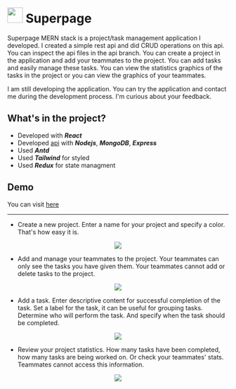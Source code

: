 # <img src="https://user-images.githubusercontent.com/43886857/212772434-56cb9b15-67a0-42e5-bf9c-0e43d3521e36.png" width="35" /> Superpage

  Superpage MERN stack is a project/task management application I developed. I created a simple rest api and did CRUD operations on this api. You can inspect the api files in the api branch. You can create a project in the application and add your teammates to the project. You can add tasks and easily manage these tasks. You can view the statistics graphics of the tasks in the project or you can view the graphics of your teammates.
 
 I am still developing the application. You can try the application and contact me during the development process. I'm curious about your feedback.



## What's in the project?

+ Developed with ***React***
+ Developed [api](https://github.com/safvanavci/superpage/tree/api) with ***Nodejs***, ***MongoDB***, ***Express***
+ Used ***Antd***
+ Used ***Tailwind*** for styled
+ Used ***Redux*** for state managment


## Demo
You can visit [here](https://superpage.netlify.app/)

------



* Create a new project. Enter a name for your project and specify a color. That's how easy it is.

<p align="center">
  <img  src="https://user-images.githubusercontent.com/43886857/212771132-84e70de5-c2fb-43a2-b710-252c653ef6ec.gif">
</p>

* Add and manage your teammates to the project. Your teammates can only see the tasks you have given them. Your teammates cannot add or delete tasks to the project.

<p align="center">
  <img  src="https://user-images.githubusercontent.com/43886857/212771207-ac6533f0-2f47-460e-8314-d29eb136012d.gif">
</p>

* Add a task. Enter descriptive content for successful completion of the task. Set a label for the task, it can be useful for grouping tasks. Determine who will perform the task. And specify when the task should be completed.

<p align="center">
  <img  src="https://user-images.githubusercontent.com/43886857/212771242-5723ef01-0386-43b5-94fe-0f73acb0c37c.gif">
</p>

* Review your project statistics. How many tasks have been completed, how many tasks are being worked on. Or check your teammates' stats. Teammates cannot access this information.

<p align="center">
  <img  src="https://user-images.githubusercontent.com/43886857/212771249-955d62e8-b73a-473b-8325-538ed05751bd.gif">
</p>
